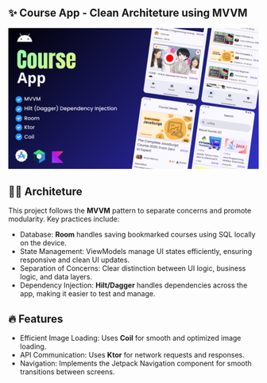 ## ✨ Course App - Clean Architeture using MVVM
<p align="center">
  <img src="app/src/main/assets/banner.png">
</p>

## 🧑‍💻 Architeture
This project follows the **MVVM** pattern to separate concerns and promote modularity. Key practices include:
- Database: **Room** handles saving bookmarked courses using SQL locally on the device.
- State Management: ViewModels manage UI states efficiently, ensuring responsive and clean UI updates.
- Separation of Concerns: Clear distinction between UI logic, business logic, and data layers.
- Dependency Injection: **Hilt/Dagger** handles dependencies across the app, making it easier to test and manage.

## 🔥 Features
- Efficient Image Loading: Uses **Coil** for smooth and optimized image loading.
- API Communication: Uses **Ktor** for network requests and responses.
- Navigation: Implements the Jetpack Navigation component for smooth transitions between screens.
